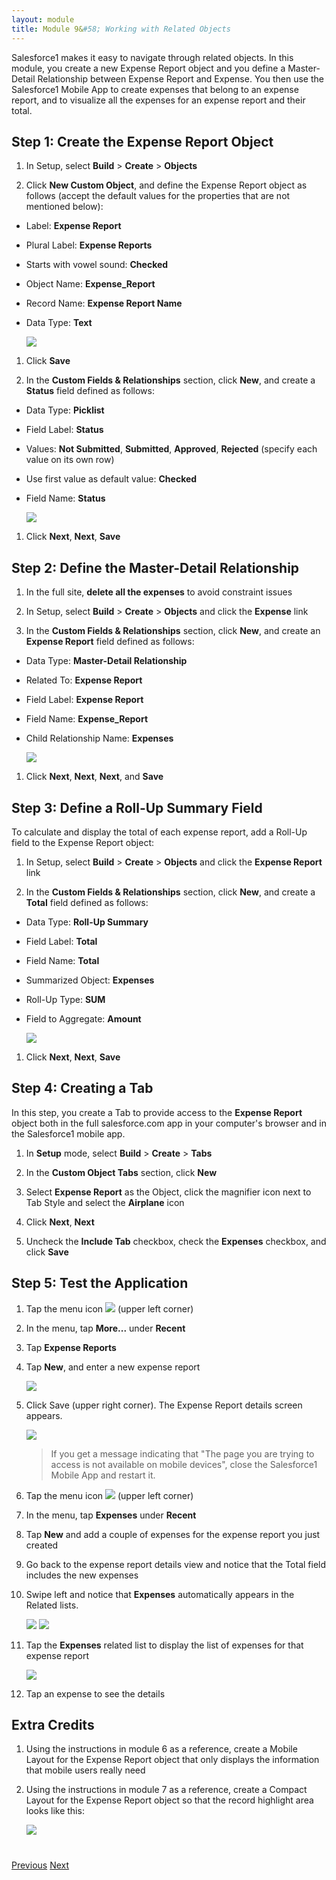 ```yaml
---
layout: module
title: Module 9&#58; Working with Related Objects
---
```

Salesforce1 makes it easy to navigate through related objects. In this module, you create a new Expense Report 
object and you define a Master-Detail Relationship between Expense Report and Expense. You then use the Salesforce1 
Mobile 
App to create expenses that belong to an expense report, and to visualize all the expenses for an expense report and 
their total.

## Step 1: Create the Expense Report Object

1. In Setup, select **Build** > **Create** > **Objects**

1. Click **New Custom Object**, and define the Expense Report object as follows (accept the default values for the 
properties that are not mentioned below):
  - Label: **Expense Report**
  - Plural Label: **Expense Reports**
  - Starts with vowel sound: **Checked**
  - Object Name: **Expense_Report**
  - Record Name: **Expense Report Name**
  - Data Type: **Text**

    ![](images/expense_report_object.png)

1. Click **Save**

1. In the **Custom Fields & Relationships** section, click **New**, and create a **Status** field defined as follows:
  - Data Type: **Picklist**
  - Field Label: **Status**
  - Values: **Not Submitted**, **Submitted**, **Approved**, **Rejected** (specify each value on its own row)
  - Use first value as default value: **Checked**
  - Field Name: **Status**

    ![](images/expense_report_status_field.png)

1. Click **Next**, **Next**, **Save**

## Step 2: Define the Master-Detail Relationship

1. In the full site, **delete all the expenses** to avoid constraint issues

1. In Setup, select **Build** > **Create** > **Objects** and click the **Expense** link

1. In the **Custom Fields & Relationships** section, click **New**, and create an **Expense Report** field defined as 
follows:
  - Data Type: **Master-Detail Relationship**
  - Related To: **Expense Report**
  - Field Label: **Expense Report**
  - Field Name: **Expense_Report**
  - Child Relationship Name: **Expenses**

    ![](images/expense_report_field.png)

1. Click **Next**, **Next**, **Next**, and **Save**

## Step 3: Define a Roll-Up Summary Field 

To calculate and display the total of each expense report, add a Roll-Up field to the Expense Report object:

1. In Setup, select **Build** > **Create** > **Objects** and click the **Expense Report** link

1. In the **Custom Fields & Relationships** section, click **New**, and create a **Total** field defined as 
follows:
  - Data Type: **Roll-Up Summary**
  - Field Label: **Total**
  - Field Name: **Total**
  - Summarized Object: **Expenses**
  - Roll-Up Type: **SUM**
  - Field to Aggregate: **Amount**

    ![](images/total_field.png) 

1. Click **Next**, **Next**, **Save**

## Step 4: Creating a Tab

In this step, you create a Tab to provide access to the **Expense Report** object both in the full salesforce.com app
 in your computer's browser and in the Salesforce1 mobile app.

1. In **Setup** mode, select **Build** > **Create** > **Tabs**

1. In the **Custom Object Tabs** section, click **New**

1. Select **Expense Report** as the Object, click the magnifier icon next to Tab Style and select the **Airplane** 
icon

1. Click **Next**, **Next**

1. Uncheck the **Include Tab** checkbox, check the **Expenses** checkbox, and click **Save**


## Step 5: Test the Application

1. Tap the menu icon ![](images/hamburger.png) (upper left corner)
 
1. In the menu, tap **More...** under **Recent**
 
1. Tap **Expense Reports**

1. Tap **New**, and enter a new expense report

    ![](images/expense_report_new.png)
 
1. Click Save (upper right corner). The Expense Report details screen appears.

    ![](images/expense_report_details.png)

    > If you get a message indicating that "The page you are trying to access is not available on mobile devices", 
close the Salesforce1 Mobile App and restart it.

1. Tap the menu icon ![](images/hamburger.png) (upper left corner)
 
1. In the menu, tap **Expenses** under **Recent**
 
1. Tap **New** and add a couple of expenses for the expense report you just created
 
1. Go back to the expense report details view and notice that the Total field includes the new expenses

1. Swipe left and notice that **Expenses** automatically appears in the Related lists. 

    ![](images/expense_report_swipe_left.png)
    ![](images/related_lists.png)

1. Tap the **Expenses** related list to display the list of expenses for that expense report

    ![](images/expenses_related_list.png)

1. Tap an expense to see the details

## Extra Credits

1. Using the instructions in module 6 as a reference, create a Mobile Layout for the Expense Report object that only 
displays the information that mobile users really need

1. Using the instructions in module 7 as a reference, create a Compact Layout for the Expense Report object so that the 
record highlight area looks like this:

    ![](images/expense_report_compact.png)

<div class="row" style="margin-top:40px;">
<div class="col-sm-12">
<a href="create-global-action.html" class="btn btn-default"><i class="glyphicon glyphicon-chevron-left"></i> Previous</a>
<a href="object-action-create-record.html" class="btn btn-default pull-right">Next <i class="glyphicon glyphicon-chevron-right"></i></a>
</div>
</div>
